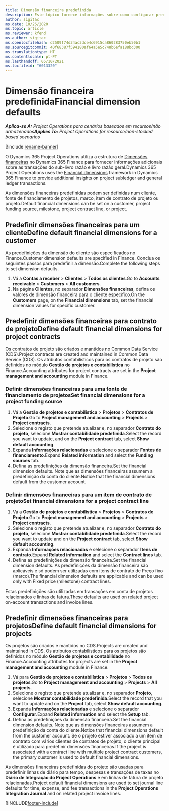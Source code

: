 ```yaml
---
title: Dimensão financeira predefinida
description: Este tópico fornece informações sobre como configurar predefinições de dimensão financeira.
author: sigitac
ms.date: 10/26/2020
ms.topic: article
ms.reviewer: kfend
ms.author: sigitac
ms.openlocfilehash: d2509f74d34ac3dce4c6915ca860283750eb50b1
ms.sourcegitcommit: 40f68387f594180af64a5e5c748b6efa188bd300
ms.translationtype: HT
ms.contentlocale: pt-PT
ms.lasthandoff: 05/10/2021
ms.locfileid: "6013320"
---
```

# <a name="financial-dimension-defaults"></a><span data-ttu-id="a5b4c-103">Dimensão financeira predefinida</span><span class="sxs-lookup"><span data-stu-id="a5b4c-103">Financial dimension defaults</span></span>

<span data-ttu-id="a5b4c-104">_**Aplica-se A:** Project Operations para cenários baseados em recursos/não armazenados_</span><span class="sxs-lookup"><span data-stu-id="a5b4c-104">_**Applies To:** Project Operations for resource/non-stocked based scenarios_</span></span>

[!include [rename-banner](~/includes/cc-data-platform-banner.md)]

<span data-ttu-id="a5b4c-105">O Dynamics 365 Project Operations utiliza a estrutura de [Dimensões financeiras](/dynamics365/finance/general-ledger/financial-dimensions) no Dynamics 365 Finance para fornecer informações adicionais sobre as transações do sub-livro razão e livro razão geral.</span><span class="sxs-lookup"><span data-stu-id="a5b4c-105">Dynamics 365 Project Operations uses the [Financial dimensions](/dynamics365/finance/general-ledger/financial-dimensions) framework in Dynamics 365 Finance to provide additional insights on project subledger and general ledger transactions.</span></span>

<span data-ttu-id="a5b4c-106">As dimensões financeiras predefinidas podem ser definidas num cliente, fonte de financiamento de projetos, marco, item de contrato de projeto ou projeto.</span><span class="sxs-lookup"><span data-stu-id="a5b4c-106">Default financial dimensions can be set on a customer, project funding source, milestone, project contract line, or project.</span></span>

## <a name="define-default-financial-dimensions-for-a-customer"></a><span data-ttu-id="a5b4c-107">Predefinir dimensões financeiras para um cliente</span><span class="sxs-lookup"><span data-stu-id="a5b4c-107">Define default financial dimensions for a customer</span></span>

<span data-ttu-id="a5b4c-108">As predefinições da dimensão do cliente são especificados no Finance.</span><span class="sxs-lookup"><span data-stu-id="a5b4c-108">Customer dimension defaults are specified in Finance.</span></span> <span data-ttu-id="a5b4c-109">Conclua os seguintes passos para predefinir a dimensão.</span><span class="sxs-lookup"><span data-stu-id="a5b4c-109">Complete the following steps to set dimension defaults.</span></span>

1. <span data-ttu-id="a5b4c-110">Vá a **Contas a receber** > **Clientes** > **Todos os clientes**.</span><span class="sxs-lookup"><span data-stu-id="a5b4c-110">Go to **Accounts receivable** > **Customers** > **All customers**.</span></span>
2. <span data-ttu-id="a5b4c-111">Na página **Clientes**, no separador **Dimensões financeiras**, defina os valores de dimensão financeira para o cliente específico.</span><span class="sxs-lookup"><span data-stu-id="a5b4c-111">On the **Customers** page, on the **Financial dimensions** tab, set the financial dimension values for specific customer.</span></span>

## <a name="define-default-financial-dimensions-for-project-contracts"></a><span data-ttu-id="a5b4c-112">Predefinir dimensões financeiras para contrato de projeto</span><span class="sxs-lookup"><span data-stu-id="a5b4c-112">Define default financial dimensions for project contracts</span></span>

<span data-ttu-id="a5b4c-113">Os contratos de projeto são criados e mantidos no Common Data Service (CDS).</span><span class="sxs-lookup"><span data-stu-id="a5b4c-113">Project contracts are created and maintained in Common Data Service (CDS).</span></span> <span data-ttu-id="a5b4c-114">Os atributos contabilísticos para os contratos de projeto são definidos no módulo **Gestão de projetos e contabilística** no Finance.</span><span class="sxs-lookup"><span data-stu-id="a5b4c-114">Accounting attributes for project contracts are set in the **Project management and accounting** module in Finance.</span></span>

### <a name="set-financial-dimensions-for-a-project-funding-source"></a><span data-ttu-id="a5b4c-115">Definir dimensões financeiras para uma fonte de financiamento de projetos</span><span class="sxs-lookup"><span data-stu-id="a5b4c-115">Set financial dimensions for a project funding source</span></span>

1. <span data-ttu-id="a5b4c-116">Vá a **Gestão de projetos e contabilística** > **Projetos** > **Contratos de Projeto**.</span><span class="sxs-lookup"><span data-stu-id="a5b4c-116">Go to **Project management and accounting** > **Projects** > **Project contracts**.</span></span>
2. <span data-ttu-id="a5b4c-117">Selecione o registo que pretende atualizar e, no separador **Contrato do projeto**, selecione **Mostrar contabilidade predefinida**.</span><span class="sxs-lookup"><span data-stu-id="a5b4c-117">Select the record you want to update, and on the **Project contract** tab, select **Show default accounting**.</span></span>
3. <span data-ttu-id="a5b4c-118">Expanda **Informações relacionadas** e selecione o separador **Fontes de financiamento**.</span><span class="sxs-lookup"><span data-stu-id="a5b4c-118">Expand **Related information** and select the **Funding sources** tab.</span></span>
4. <span data-ttu-id="a5b4c-119">Defina as predefinições da dimensão financeira.</span><span class="sxs-lookup"><span data-stu-id="a5b4c-119">Set the financial dimension defaults.</span></span> <span data-ttu-id="a5b4c-120">Note que as dimensões financeiras assumem a predefinição da conta do cliente.</span><span class="sxs-lookup"><span data-stu-id="a5b4c-120">Notice that the financial dimensions default from the customer account.</span></span>

### <a name="set-financial-dimensions-for-a-project-contract-line"></a><span data-ttu-id="a5b4c-121">Definir dimensões financeiras para um item de contrato de projeto</span><span class="sxs-lookup"><span data-stu-id="a5b4c-121">Set financial dimensions for a project contract line</span></span>

1. <span data-ttu-id="a5b4c-122">Vá a **Gestão de projetos e contabilística** > **Projetos** > **Contratos de Projeto**.</span><span class="sxs-lookup"><span data-stu-id="a5b4c-122">Go to **Project management and accounting** > **Projects** > **Project contracts**.</span></span>
2. <span data-ttu-id="a5b4c-123">Selecione o registo que pretende atualizar e, no separador **Contrato do projeto**, selecione **Mostrar contabilidade predefinida**.</span><span class="sxs-lookup"><span data-stu-id="a5b4c-123">Select the record you want to update and on the **Project contract** tab, select **Show default accounting**.</span></span>
3. <span data-ttu-id="a5b4c-124">Expanda **Informações relacionadas** e selecione o separador **Itens de contrato**.</span><span class="sxs-lookup"><span data-stu-id="a5b4c-124">Expand **Related information** and select the **Contract lines** tab.</span></span>
4. <span data-ttu-id="a5b4c-125">Defina as predefinições da dimensão financeira.</span><span class="sxs-lookup"><span data-stu-id="a5b4c-125">Set the financial dimension defaults.</span></span> <span data-ttu-id="a5b4c-126">As predefinições da dimensão financeira são aplicáveis e só podem ser utilizadas com itens de contrato de Preço fixo (marco).</span><span class="sxs-lookup"><span data-stu-id="a5b4c-126">The financial dimension defaults are applicable and can be used only with Fixed price (milestone) contract lines.</span></span>

<span data-ttu-id="a5b4c-127">Estas predefinições são utilizadas em transações em conta de projetos relacionados e linhas de fatura.</span><span class="sxs-lookup"><span data-stu-id="a5b4c-127">These defaults are used on related project on-account transactions and invoice lines.</span></span>

## <a name="define-default-financial-dimensions-for-projects"></a><span data-ttu-id="a5b4c-128">Predefinir dimensões financeiras para projetos</span><span class="sxs-lookup"><span data-stu-id="a5b4c-128">Define default financial dimensions for projects</span></span>

<span data-ttu-id="a5b4c-129">Os projetos são criados e mantidos no CDS.</span><span class="sxs-lookup"><span data-stu-id="a5b4c-129">Projects are created and maintained in CDS.</span></span> <span data-ttu-id="a5b4c-130">Os atributos contabilísticos para os projetos são definidos no módulo **Gestão de projetos e contabilidade** no Finance.</span><span class="sxs-lookup"><span data-stu-id="a5b4c-130">Accounting attributes for projects are set in the **Project management and accounting** module in Finance.</span></span>

1. <span data-ttu-id="a5b4c-131">Vá para **Gestão de projetos e contabilística** > **Projetos** > **Todos os projetos**.</span><span class="sxs-lookup"><span data-stu-id="a5b4c-131">Go to **Project management and accounting** > **Projects** > **All projects**.</span></span>
2. <span data-ttu-id="a5b4c-132">Selecione o registo que pretende atualizar e, no separador **Projeto**, selecione **Mostrar contabilidade predefinida**.</span><span class="sxs-lookup"><span data-stu-id="a5b4c-132">Select the record that you want to update and on the **Project** tab, select **Show default accounting**.</span></span>
3. <span data-ttu-id="a5b4c-133">Expanda **Informações relacionadas** e selecione o separador **Configurar**.</span><span class="sxs-lookup"><span data-stu-id="a5b4c-133">Expand **Related information** and select the **Setup** tab.</span></span>
4. <span data-ttu-id="a5b4c-134">Defina as predefinições da dimensão financeira.</span><span class="sxs-lookup"><span data-stu-id="a5b4c-134">Set the financial dimension defaults.</span></span> <span data-ttu-id="a5b4c-135">Note que as dimensões financeiras assumem a predefinição da conta do cliente.</span><span class="sxs-lookup"><span data-stu-id="a5b4c-135">Notice that financial dimensions default from the customer account.</span></span> <span data-ttu-id="a5b4c-136">Se o projeto estiver associado a um item de contrato com vários clientes de contratos de projeto, o cliente principal é utilizado para predefinir dimensões financeiras.</span><span class="sxs-lookup"><span data-stu-id="a5b4c-136">If the project is associated with a contract line with multiple project contract customers, the primary customer is used to default financial dimensions.</span></span>

<span data-ttu-id="a5b4c-137">As dimensões financeiras predefinidas do projeto são usadas para predefinir linhas de diário para tempo, despesas e transações de taxas no **Diário de Integração do Project Operations** e em linhas de fatura de projeto relacionadas.</span><span class="sxs-lookup"><span data-stu-id="a5b4c-137">Project default financial dimensions are used to set journal line defaults for time, expense, and fee transactions in the **Project Operations Integration Journal** and on related project invoice lines.</span></span>


[!INCLUDE[footer-include](../includes/footer-banner.md)]